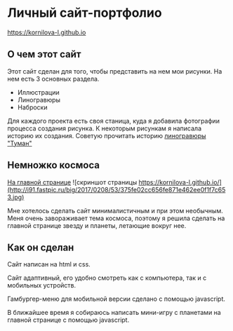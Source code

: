 # Личный сайт-портфолио
https://kornilova-l.github.io

## О чем этот сайт
Этот сайт сделан для того, чтобы представить на нем мои рисунки.
На нем есть 3 основных раздела.
* Иллюстрации
* Линогравюры
* Наброски

Для каждого проекта есть своя станица, куда я добавила фотографии процесса создания рисунка. К некоторым рисункам я написала историю их создания. Советую прочитать историю [линогравюры "Туман"](https://kornilova-l.github.io/linocut-fog)

## Немножко космоса
[На главной странице](https://kornilova-l.github.io/) 
![скриншот страницы https://kornilova-l.github.io/](http://i91.fastpic.ru/big/2017/0208/53/375fe02cc656fe871e462ee0f1f7c653.jpg)

Мне хотелось сделать сайт минималистичным и при этом необычным. Меня очень завораживает тема космоса, поэтому я решила сделать на главной странице звезду и планеты, летающие вокруг нее.

## Как он сделан
Сайт написан на html и css.

Сайт адаптивный, его удобно смотреть как с компьютера, так и с мобильных устройств.

Гамбургер-меню для мобильной версии сделано с помощью javascript.

В ближайшее время я собираюсь написать мини-игру с планетами на главной странице с помощью javascript. 
